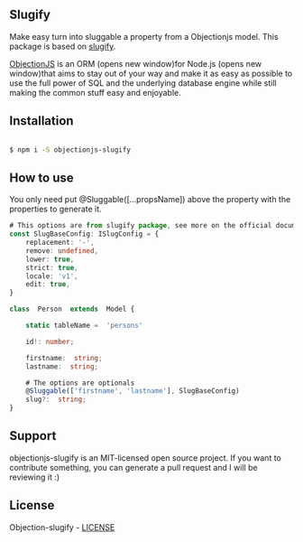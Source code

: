 

## Slugify

Make easy turn into sluggable a property from a Objectionjs model. This package is based on [slugify](https://www.npmjs.com/package/slugify).

[ObjectionJS](https://vincit.github.io/objection.js/) is an ORM (opens new window)for Node.js (opens new window)that aims to stay out of your way and make it as easy as possible to use the full power of SQL and the underlying database engine while still making the common stuff easy and enjoyable.

## Installation

```bash

$ npm i -S objectionjs-slugify

```


## How to use

You only need put @Sluggable([...propsName])	above the property with the properties to generate it.	  

```typescript
# This options are from slugify package, see more on the official documentation.
const SlugBaseConfig: ISlugConfig = {
    replacement: '-',
    remove: undefined,
    lower: true,
    strict: true,
    locale: 'v1',
    edit: true,
}

class  Person  extends  Model {

	static tableName =  'persons'

	id!: number;

	firstname:  string;
	lastname:  string;

	# The options are optionals
	@Sluggable(['firstname', 'lastname'], SlugBaseConfig)
	slug?:  string;
}
```
  

## Support

  

objectionjs-slugify is an MIT-licensed open source project. If you want to contribute something, you can generate a pull request and I will be reviewing it :)


## License

Objection-slugify - [LICENSE](https://github.com/ralcorta/objectionjs-slugify/blob/main/LICENSE "LICENSE")